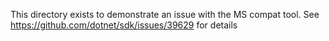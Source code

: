 This directory exists to demonstrate an issue with the MS compat tool.
See https://github.com/dotnet/sdk/issues/39629 for details